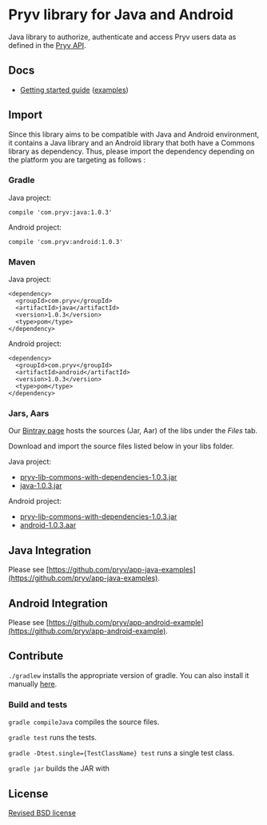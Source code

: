 # Pryv library for Java and Android

Java library to authorize, authenticate and access Pryv users data as defined in the [Pryv API](http://api.pryv.com/).

## Docs

- [Getting started guide](http://pryv.github.io/getting-started/java/) ([examples](http://pryv.github.io/getting-started/java#Examples))

## Import

Since this library aims to be compatible with Java and Android environment, it contains a Java library and an Android library that both have a Commons library as dependency. Thus, please import the dependency depending on the platform you are targeting as follows :

### Gradle

Java project:
```
compile 'com.pryv:java:1.0.3'
```

Android project:
```
compile 'com.pryv:android:1.0.3'
```

### Maven

Java project:
```
<dependency>
  <groupId>com.pryv</groupId>
  <artifactId>java</artifactId>
  <version>1.0.3</version>
  <type>pom</type>
</dependency>
```

Android project:
```
<dependency>
  <groupId>com.pryv</groupId>
  <artifactId>android</artifactId>
  <version>1.0.3</version>
  <type>pom</type>
</dependency>
```

### Jars, Aars

Our [Bintray page](https://bintray.com/techpryv/maven/pryv-lib) hosts the sources (Jar, Aar) of the libs under the *Files* tab.

Download and import the source files listed below in your libs folder.

Java project:
  * [pryv-lib-commons-with-dependencies-1.0.3.jar](https://bintray.com/techpryv/maven/download_file?file_path=com%2Fpryv%2Fcommons%2F1.0.3%2Fpryv-lib-commons-with-dependencies-1.0.3.jar)
  * [java-1.0.3.jar](https://bintray.com/techpryv/maven/download_file?file_path=com%2Fpryv%2Fjava%2F1.0.3%2Fjava-1.0.3.jar)

Android project:
  * [pryv-lib-commons-with-dependencies-1.0.3.jar](https://bintray.com/techpryv/maven/download_file?file_path=com%2Fpryv%2Fcommons%2F1.0.3%2Fpryv-lib-commons-with-dependencies-1.0.3.jar)
  * [android-1.0.3.aar](https://bintray.com/techpryv/maven/download_file?file_path=com%2Fpryv%2Fandroid%2F1.0.3%2Fandroid-1.0.3.aar)

## Java Integration
Please see [https://github.com/pryv/app-java-examples](https://github.com/pryv/app-java-examples).

## Android Integration

Please see [https://github.com/pryv/app-android-example](https://github.com/pryv/app-android-example).

## Contribute

`./gradlew` installs the appropriate version of gradle. You can also install it manually [here](https://docs.gradle.org/current/userguide/installation.html).

### Build and tests

`gradle compileJava` compiles the source files.

`gradle test` runs the tests.

`gradle -Dtest.single={TestClassName} test` runs a single test class.

`gradle jar` builds the JAR with

## License

[Revised BSD license](https://github.com/pryv/documents/blob/master/license-bsd-revised.md)
